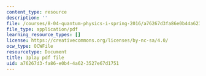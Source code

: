 ```yaml
---
content_type: resource
description: ''
file: /courses/8-04-quantum-physics-i-spring-2016/a76267d3fa86e0b44a623527e67d1751_50Tla309i7o.pdf
file_type: application/pdf
learning_resource_types: []
license: https://creativecommons.org/licenses/by-nc-sa/4.0/
ocw_type: OCWFile
resourcetype: Document
title: 3play pdf file
uid: a76267d3-fa86-e0b4-4a62-3527e67d1751
---
```

